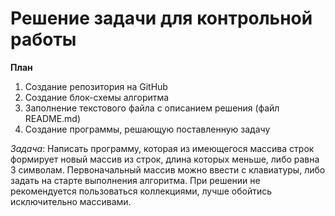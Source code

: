  # Решение задачи для контрольной работы

 **План**

1. Создание репозитория на GitHub
2. Создание блок-схемы алгоритма 
3. Заполнение текстового файла с описанием решения (файл README.md)
4. Создание программы, решающую поставленную задачу

*Задача*: Написать программу, которая из имеющегося массива строк формирует новый массив из строк, длина которых меньше, либо равна 3 символам. Первоначальный массив можно ввести с клавиатуры, либо задать на старте выполнения алгоритма. При решении не рекомендуется пользоваться коллекциями, лучше обойтись исключительно массивами. 